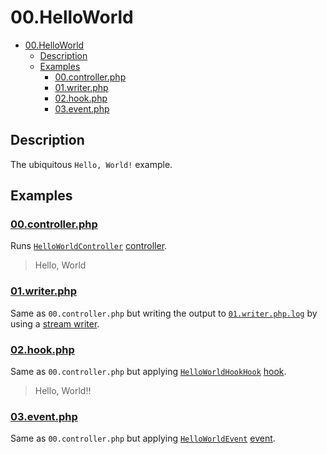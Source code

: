 # 00.HelloWorld

- [00.HelloWorld](#00helloworld)
  - [Description](#description)
  - [Examples](#examples)
    - [00.controller.php](#00controllerphp)
    - [01.writer.php](#01writerphp)
    - [02.hook.php](#02hookphp)
    - [03.event.php](#03eventphp)

## Description

The ubiquitous `Hello, World!` example.

## Examples

### [00.controller.php](00.controller.php)

Runs [`HelloWorldController`](../src/HelloWorld/HelloWorldController.php) [controller](https://github.com/chevere/docs/blob/master/components/controller.md).

> Hello, World

### [01.writer.php](01.writer.php)

Same as `00.controller.php` but writing the output to [`01.writer.php.log`](01.writer.php.log) by using a [stream writer]().

### [02.hook.php](02.hook.php)

Same as `00.controller.php` but applying [`HelloWorldHookHook`](../src/HelloWorld/HelloWorldHookHook.php) [hook](https://github.com/chevere/docs/blob/master/components/plugin.md#pluggable-hooks).

> Hello, World!!

### [03.event.php](03.event.php)

Same as `00.controller.php` but applying [`HelloWorldEvent`](../src/HelloWorld/HelloWorldEvent.php) [event](https://github.com/chevere/docs/blob/master/components/plugin.md#pluggable-events).

